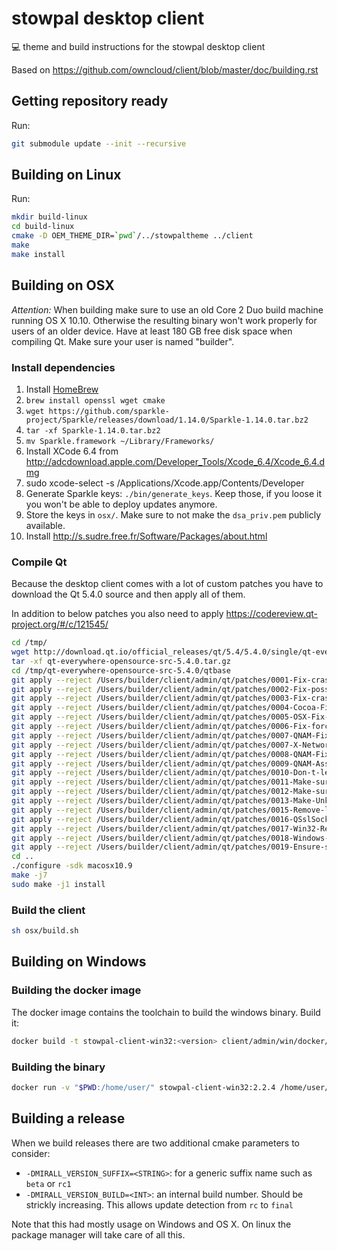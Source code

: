 # stowpal desktop client
:computer: theme and build instructions for the stowpal desktop client

Based on https://github.com/owncloud/client/blob/master/doc/building.rst

## Getting repository ready

Run:
```bash
git submodule update --init --recursive
```

## Building on Linux

Run:

```bash
mkdir build-linux
cd build-linux
cmake -D OEM_THEME_DIR=`pwd`/../stowpaltheme ../client
make
make install
```

## Building on OSX

*Attention:* When building make sure to use an old Core 2 Duo build machine running OS X 10.10. Otherwise the resulting binary won't work properly for users of an older device. Have at least 180 GB free disk space when compiling Qt. Make sure your user is named "builder".

### Install dependencies

1. Install [HomeBrew](http://brew.sh/)
2. `brew install openssl wget cmake`
3. `wget https://github.com/sparkle-project/Sparkle/releases/download/1.14.0/Sparkle-1.14.0.tar.bz2`
4. `tar -xf Sparkle-1.14.0.tar.bz2`
5. `mv Sparkle.framework ~/Library/Frameworks/`
6. Install XCode 6.4 from http://adcdownload.apple.com/Developer_Tools/Xcode_6.4/Xcode_6.4.dmg
7. sudo xcode-select -s /Applications/Xcode.app/Contents/Developer
8. Generate Sparkle keys: `./bin/generate_keys`. Keep those, if you loose it you won't be able to deploy updates anymore.
9. Store the keys in `osx/`. Make sure to not make the `dsa_priv.pem` publicly available.
10. Install http://s.sudre.free.fr/Software/Packages/about.html

### Compile Qt

Because the desktop client comes with a lot of custom patches you have to download the Qt 5.4.0 source and then apply all of them.

In addition to below patches you also need to apply https://codereview.qt-project.org/#/c/121545/

```bash
cd /tmp/
wget http://download.qt.io/official_releases/qt/5.4/5.4.0/single/qt-everywhere-opensource-src-5.4.0.tar.gz
tar -xf qt-everywhere-opensource-src-5.4.0.tar.gz
cd /tmp/qt-everywhere-opensource-src-5.4.0/qtbase
git apply --reject /Users/builder/client/admin/qt/patches/0001-Fix-crash-on-Mac-OS-if-PAC-URL-contains-non-URL-lega.patch
git apply --reject /Users/builder/client/admin/qt/patches/0002-Fix-possible-crash-when-passing-an-invalid-PAC-URL.patch
git apply --reject /Users/builder/client/admin/qt/patches/0003-Fix-crash-if-PAC-script-retrieval-returns-a-null-CFD.patch
git apply --reject /Users/builder/client/admin/qt/patches/0004-Cocoa-Fix-systray-SVG-icons.patch
git apply --reject /Users/builder/client/admin/qt/patches/0005-OSX-Fix-disapearing-tray-icon.patch
git apply --reject /Users/builder/client/admin/qt/patches/0006-Fix-force-debug-info-with-macx-clang_NOUPSTREAM.patch
git apply --reject /Users/builder/client/admin/qt/patches/0007-QNAM-Fix-upload-corruptions-when-server-closes-conne.patch
git apply --reject /Users/builder/client/admin/qt/patches/0007-X-Network-Fix-up-previous-corruption-patch.patch
git apply --reject /Users/builder/client/admin/qt/patches/0008-QNAM-Fix-reply-deadlocks-on-server-closing-connectio.patch
git apply --reject /Users/builder/client/admin/qt/patches/0009-QNAM-Assign-proper-channel-before-sslErrors-emission.patch
git apply --reject /Users/builder/client/admin/qt/patches/0010-Don-t-let-closed-http-sockets-pass-as-valid-connecti.patch
git apply --reject /Users/builder/client/admin/qt/patches/0011-Make-sure-to-report-correct-NetworkAccessibility.patch
git apply --reject /Users/builder/client/admin/qt/patches/0012-Make-sure-networkAccessibilityChanged-is-emitted.patch
git apply --reject /Users/builder/client/admin/qt/patches/0013-Make-UnknownAccessibility-not-block-requests.patch
git apply --reject /Users/builder/client/admin/qt/patches/0015-Remove-legacy-platform-code-in-QSslSocket-for-OS-X-1.patch
git apply --reject /Users/builder/client/admin/qt/patches/0016-QSslSocket-evaluate-CAs-in-all-keychain-categories.patch
git apply --reject /Users/builder/client/admin/qt/patches/0017-Win32-Re-init-system-proxy-if-internet-settings-chan.patch
git apply --reject /Users/builder/client/admin/qt/patches/0018-Windows-Do-not-crash-if-SSL-context-is-gone-after-ro.patch
git apply --reject /Users/builder/client/admin/qt/patches/0019-Ensure-system-tray-icon-is-prepared-even-when-menu-bar.patch
cd ..
./configure -sdk macosx10.9
make -j7
sudo make -j1 install
```

### Build the client

```bash
sh osx/build.sh
```

## Building on Windows

### Building the docker image

The docker image contains the toolchain to build the windows binary.
Build it:

```bash
docker build -t stowpal-client-win32:<version> client/admin/win/docker/
```

### Building the binary

```bash
docker run -v "$PWD:/home/user/" stowpal-client-win32:2.2.4 /home/user/win/build.sh $(id -u)
```

## Building a release

When we build releases there are two additional cmake parameters to consider:

* `-DMIRALL_VERSION_SUFFIX=<STRING>`: for a generic suffix name such as `beta` or `rc1`
* `-DMIRALL_VERSION_BUILD=<INT>`: an internal build number. Should be strickly increasing. This allows update detection from `rc` to `final`

Note that this had mostly usage on Windows and OS X. On linux the package manager will take care of all this.
